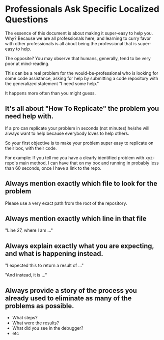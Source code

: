 # Professionals Ask Specific Localized Questions

The essence of this document is about making it super-easy to help you. Why? Because we are all professionals here, and learning to curry favor with other professionals is all about being the professional that is super-easy to help.

The opposite? You may observe that humans, generally, tend to be very poor at mind-reading. 

This can be a real problem for the would-be-professional who is looking for some code assistance, asking for help by submitting a code repository with the generalized statement "I need some help."

It happens more often than you might guess.

## It's all about "How To Replicate" the problem you need help with.

If a pro can replicate your problem in seconds (not minutes) he/she will always want to help because everybody loves to help others.

So your first objective is to make your problem super easy to replicate on their box, with their code.

For example: If you tell me you have a clearly identified problem with xyz-repo's main method, I can have that on my box and running in probably less than 60 seconds, once I have a link to the repo.

## Always mention exactly which file to look for the problem

Please use a very exact path from the root of the repository.

## Always mention exactly which line in that file

"Line 27, where I am ..."

## Always explain exactly what you are expecting, and what is happening instead.

"I expected this to return a result of ..."

"And instead, it is ..."

## Always provide a story of the process you already used to eliminate as many of the problems as possible.

- What steps?
- What were the results?
- What did you see in the debugger?
- etc